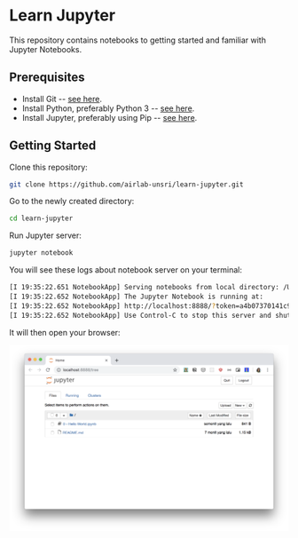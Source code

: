 # Learn Jupyter

This repository contains notebooks to getting started and familiar with Jupyter Notebooks.

## Prerequisites

- Install Git -- [see here](https://help.github.com/en/articles/set-up-git).
- Install Python, preferably Python 3 -- [see here](https://www.python.org/downloads/).
- Install Jupyter, preferably using Pip -- [see here](https://jupyter.org/install).

## Getting Started

Clone this repository:

```bash
git clone https://github.com/airlab-unsri/learn-jupyter.git
```

Go to the newly created directory:

```bash
cd learn-jupyter
```

Run Jupyter server:

```bash
jupyter notebook
```

You will see these logs about notebook server on your terminal:

```bash
[I 19:35:22.651 NotebookApp] Serving notebooks from local directory: /Users/ariefrahmansyah/go/src/github.com/airlab-unsri/learn-jupyter
[I 19:35:22.652 NotebookApp] The Jupyter Notebook is running at:
[I 19:35:22.652 NotebookApp] http://localhost:8888/?token=a4b07370141c91fd96fa5d563ac1c680322d7369ce70064d
[I 19:35:22.652 NotebookApp] Use Control-C to stop this server and shut down all kernels (twice to skip confirmation).
```

It will then open your browser:

![helloworld](img/helloworld.png)

